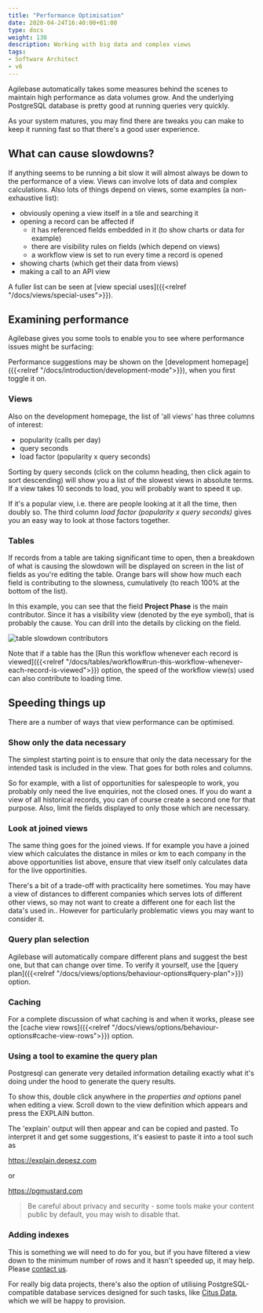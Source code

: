 ```yaml
---
title: "Performance Optimisation"
date: 2020-04-24T16:40:00+01:00
type: docs
weight: 130
description: Working with big data and complex views
tags:
- Software Architect
- v6
---
```

Agilebase automatically takes some measures behind the scenes to maintain high performance as data volumes grow. And the underlying PostgreSQL database is pretty good at running queries very quickly.

As your system matures, you may find there are tweaks you can make to keep it running fast so that there's a good user experience.

## What can cause slowdowns?

If anything seems to be running a bit slow it will almost always be down to the performance of a view. Views can involve lots of data and complex calculations. Also lots of things depend on views, some examples (a non-exhaustive list):
* obviously opening a view itself in a tile and searching it
* opening a record can be affected if
  * it has referenced fields embedded in it (to show charts or data for example)
  * there are visibility rules on fields (which depend on views)
  * a workflow view is set to run every time a record is opened
* showing charts (which get their data from views)
* making a call to an API view

A fuller list can be seen at [view special uses]({{<relref "/docs/views/special-uses">}}).

## Examining performance

Agilebase gives you some tools to enable you to see where performance issues might be surfacing:

Performance suggestions may be shown on the [development homepage]({{<relref "/docs/introduction/development-mode">}}), when you first toggle it on.

### Views
Also on the development homepage, the list of 'all views' has three columns of interest:
* popularity (calls per day)
* query seconds
* load factor (popularity x query seconds)

Sorting by query seconds (click on the column heading, then click again to sort descending) will show you a list of the slowest views in absolute terms.
If a view takes 10 seconds to load, you will probably want to speed it up.

If it's a popular view, i.e. there are people looking at it all the time, then doubly so. The third column *load factor (popularity x query seconds)* gives you an easy way to look at those factors together.

### Tables
If records from a table are taking significant time to open, then a breakdown of what is causing the slowdown will be displayed on screen in the list of fields as you're editing the table.
Orange bars will show how much each field is contributing to the slowness, cumulatively (to reach 100% at the bottom of the list).

In this example, you can see that the field **Project Phase** is the main contributor. Since it has a visibility view (denoted by the eye symbol), that is probably the cause. You can drill into the details by clicking on the field.

![table slowdown contributors](/table_speed.png)

Note that if a table has the [Run this workflow whenever each record is viewed]({{<relref "/docs/tables/workflow#run-this-workflow-whenever-each-record-is-viewed">}}) option, the speed of the workflow view(s) used can also contribute to loading time.

## Speeding things up
There are a number of ways that view performance can be optimised.

### Show only the data necessary
The simplest starting point is to ensure that only the data necessary for the intended task is included in the view. That goes for both roles and columns.

So for example, with a list of opportunities for salespeople to work, you probably only need the live enquiries, not the closed ones. If you do want a view of all historical records, you can of course create a second one for that purpose.
Also, limit the fields displayed to only those which are necessary.

### Look at joined views
The same thing goes for the joined views. If for example you have a joined view which calculates the distance in miles or km to each company in the above opportunities list above, ensure that view itself only calculates data for the live opportinities.

There's a bit of a trade-off with practicality here sometimes. You may have a view of distances to different companies which serves lots of different other views, so may not want to create a different one for each list the data's used in..
However for particularly problematic views you may want to consider it.

### Query plan selection

Agilebase will automatically compare different plans and suggest the best one, but that can change over time. To verify it yourself, use the [query plan]({{<relref "/docs/views/options/behaviour-options#query-plan">}}) option.

### Caching

For a complete discussion of what caching is and when it works, please see the [cache view rows]({{<relref "/docs/views/options/behaviour-options#cache-view-rows">}}) option.

### Using a tool to examine the query plan

Postgresql can generate very detailed information detailing exactly what it's doing under the hood to generate the query results.

To show this, double click anywhere in the *properties and options* panel when editing a view. Scroll down to the view definition which appears and press the EXPLAIN button.

The 'explain' output will then appear and can be copied and pasted. To interpret it and get some suggestions, it's easiest to paste it into a tool such as

https://explain.depesz.com

or

https://pgmustard.com

> Be careful about privacy and security - some tools make your content public by default, you may wish to disable that.

### Adding indexes

This is something we will need to do for you, but if you have filtered a view down to the minimum number of rows and it hasn't speeded up, it may help. Please [contact us](https://agilechilli.com/contact-us/).

For really big data projects, there's also the option of utilising PostgreSQL-compatible database services designed for such tasks, like [Citus Data](https://www.citusdata.com/), which we will be happy to provision.

